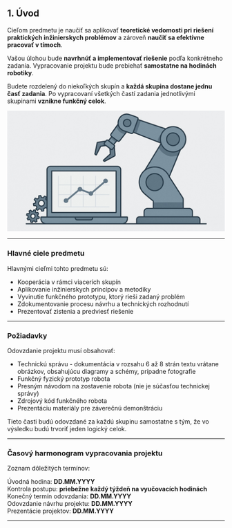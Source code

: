 
## 1. Úvod

Cieľom predmetu je naučiť sa aplikovať **teoretické vedomosti pri riešení praktických inžinierskych problémov** a zároveň **naučiť sa efektívne pracovať v tímoch**.

Vašou úlohou bude **navrhnúť a implementovať riešenie** podľa konkrétneho zadania. Vypracovanie projektu bude prebiehať **samostatne na hodinách robotiky**.

Budete rozdelený do niekoľkých skupín a **každá skupina dostane jednu časť zadania**. Po vypracovaní všetkých častí zadania jednotlivými skupinami **vznikne funkčný celok**.

![OBR](https://github.com/PavolSte/Robotika4/blob/774790f67407568f7290203d6387f627d8a5bf44/S%C3%BAbory/Robot%20%C3%BAvod.jpg) 

---

### Hlavné ciele predmetu

Hlavnými cieľmi tohto predmetu sú:

* Kooperácia v rámci viacerích skupín
* Aplikovanie inžinierskych princípov a metodiky
* Vyvinutie funkčného prototypu, ktorý rieši zadaný problém
* Zdokumentovanie procesu návrhu a technických rozhodnutí
* Prezentovať zistenia a predviesť riešenie

---

### Požiadavky

Odovzdanie projektu musí obsahovať:

* Technickú správu - dokumentácia v rozsahu 6 až 8 strán textu vrátane obrázkov, obsahujúcu diagramy a schémy, prípadne fotografie
* Funkčný fyzický prototyp robota
* Presným návodom na zostavenie robota (nie je súčasťou technickej správy)
* Zdrojový kód funkčného robota
* Prezentáciu materiály pre záverečnú demonštráciu

Tieto časti budú odovzdané za každú skupinu samostatne s tým, že vo výsledku budú trvoriť jeden logický celok.

---

### Časový harmonogram vypracovania projektu

Zoznam dôležitých termínov:

Úvodná hodina: **DD.MM.YYYY**  
Kontrola postupu: **priebežne každý týždeň na vyučovacích hodinách**  
Konečný termín odovzdania: **DD.MM.YYYY**  
Odovzdanie návrhu projektu: **DD.MM.YYYY**  
Prezentácie projektov: **DD.MM.YYYY** 

---

